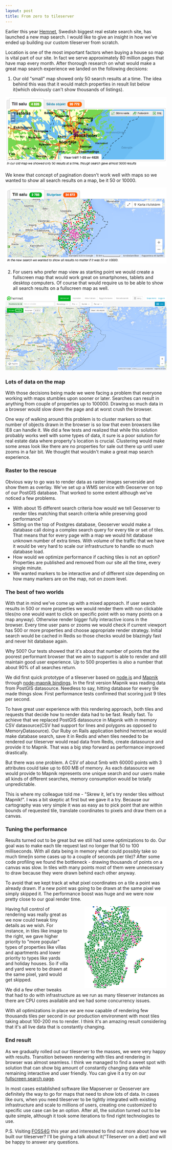 ```yaml
---
layout: post
title: From zero to tileserver
---
```


Earlier this year [Hemnet](http://hemnet.se), Swedish biggest real estate search site, has launched a new map search. I would like to give an insight in how we've ended up building our custom tileserver from scratch.

Location is one of the most important factors when buying a house so map is vital part of our site. In fact we serve approximately 80 million pages that have map every month. After thorough research on what would make a great map search experience we landed on the following decisions:

1. Our old "small" map showed only 50 search results at a time. The idea behind this was that it would match properties in result list below it(which obviously can't show thousands of listings).

![](/assets/from_zero_to_tileserver/hemnet-results-page-old.png)

We knew that concept of pagination doesn't work well with maps so we wanted to show all search results on a map, be it 50 or 10000.

![](/assets/from_zero_to_tileserver/hemnet-results-page-new.png)

2. For users who prefer map view as starting point we would create a fullscreen map that would work great on smartphones, tablets and desktop computers. Of course that would require us to  be able to show all search results on a fullscreen map as well.

![](/assets/from_zero_to_tileserver/hemnet-fullscreen.png)


### Lots of data on the map

With those decisions being made we were facing a problem that everyone working with maps stumbles upon sooner or later. Searches can result in anything from couple of properties up to 100000. Drawing so much data in a browser would slow down the page and at worst crush the browser.

One way of walking around this problem is to cluster markers so that number of objects drawn in the browser is so low that even browsers like IE8 can handle it. We did a few tests and realized that while this solution probably works well with some types of data, it sure is a poor solution for real estate data where property's location is crucial. Clustering would make some areas look like there are no properties for sale out there up until user zooms in a fair bit. We thought that wouldn't make a great map search experience.

### Raster to the rescue

Obvious way to go was to render data as raster images serverside and show them as overlay. We've set up a WMS service with Geoserver on top of our PostGIS database. That worked to some extent although we've noticed a few problems.

- With about 15 different search criteria how would we tell Geoserver to render tiles matching that search criteria while preserving good performance?
- Sitting on the top of Postgres database, Geoserver would make a database call doing a complex search query for every tile or set of tiles. That means that for every page with a map we would hit database unknown number of extra times. With volume of the traffic that we have it would be very hard to scale our infrastructure to handle so much database load.
- How would we optimize performance if caching tiles is not an option? Properties are published and removed from our site all the time, every single minute.
- We wanted markers to be interactive and of different size depending on how many markers are on the map, not on zoom level.


### The best of two worlds

With that in mind we've come up with a mixed approach. If user search results in 500 or more properties we would render them with non clickable tiles(no one would want to click on specific point with so many points on a map anyway). Otherwise render bigger fully interactive icons in the browser. Every time user pans or zooms we would check if current viewport has 500 or more properties and choose appropriate render strategy. Initial search would be cached in Redis so those checks would be blazingly fast and never hit database again.

Why 500? Our tests showed that it's about that number of points that the poorest performant browser that we aim to support is able to render and still maintain good user experience. Up to 500 properties is also a number that about 90% of all searches return.

We did first quick prototype of a tileserver based on [node.js](http://nodejs.org/) and [Mapnik](http://mapnik.org/) through [node-mapnik bindings](https://github.com/mapnik/node-mapnik). In the first version Mapnik was reading data from PostGIS datasource. Needless to say, hitting database for every tile made things slow. First performance tests confirmed that scoring just 9 tiles per second.

To have great user experience with this rendering approach, both tiles and requests that decide how to render data had to be fast. Really fast. To achieve that we replaced PostGIS datasource in Mapnik with in memory CSV datasource(CSV had support for lines and polygons as opposed to MemoryDatasource). Our Ruby on Rails application behind hemnet.se would make database search, save it in Redis and when tiles needed to be rendered our tileserver would read data from Redis, create datasource and provide it to Mapnik. That was a big step forward as performance improved drastically.

But there was one problem. A CSV of about 5mb with 60000 points with 3 attributes could take up to 600 MB of memory. As each datasource we would provide to Mapnik represents one unique search and our users make all kinds of different searches, memory consumption would be totally unpredictable.

This is where my colleague told me - "Skrew it, let's try render tiles without Mapnik!". I was a bit skeptic at first but we gave it a try. Because our cartography was very simple it was as easy as to pick point that are within bounds of requested tile, translate coordinates to pixels and draw them on a canvas.

### Tuning the performance

Results turned out to be great but we still had some optimizations to do. Our goal was to make each tile request last no longer that 50 to 100 milliseconds. With all data being in memory what could possibly take so much time(in some cases up to a couple of seconds per tile)? After some code profiling we found the bottleneck - drawing thousands of points on a canvas was slow. In tiles with many points most of them were unnecessary to draw because they were drawn behind each other anyway.

To avoid that we kept track at what pixel coordinates on a tile a point was already drawn. If a new point was going to be drawn at the same pixel we simply skipped it. The performance boost was huge and we were now pretty close to our goal render time.

<img style="float:right; margin-left:50px; width:256px" src="/assets/from_zero_to_tileserver/hemnet-tile.png">
Having full control of rendering was really great as we now could tweak tiny details as we wish. For instance, in tiles like image to the right, we gave higher priority to "more popular" types of properties like villas and apartments and lower priority to types like yards and holiday houses. So if villa and yard were to be drawn at the same pixel, yard would get skipped.

We did a few other tweaks that had to do with infrastructure as we run as many tileserver instances as there are CPU cores available and we had some concurrency issues.

With all optimizations in place we are now capable of rendering few thousands tiles per second in our production environment with most tiles taking about 100-200 ms to render. I think it's an amazing result considering that it's all live data that is constantly changing.

### End result

As we gradually rolled out our tileserver to the masses, we were very happy with results. Transition between rendering with tiles and rendering in browser was almost seamless. I think we managed to find a sweet spot with solution that can show big amount of constantly changing data while remaining interactive and user friendly. You can give it a try on our [fullscreen search page](http://www.hemnet.se/resultat/karta).

In most cases established software like Mapserver or Geoserver are definitely the way to go for maps that need to show lots of data. In cases like ours, when you need tileserver to be tightly integrated with existing infrastructure and scale to millions of users, creating one customized to specific use case can be an option. After all, the solution turned out to be quite simple, although it took some iterations to find right technologies to use.

P.S. Visiting [FOSS4G](https://2014.foss4g.org) this year and interested to find out more about how we built our tileserver? I'll be giving a talk about it("Tileserver on a diet) and will be happy to answer any questions.
